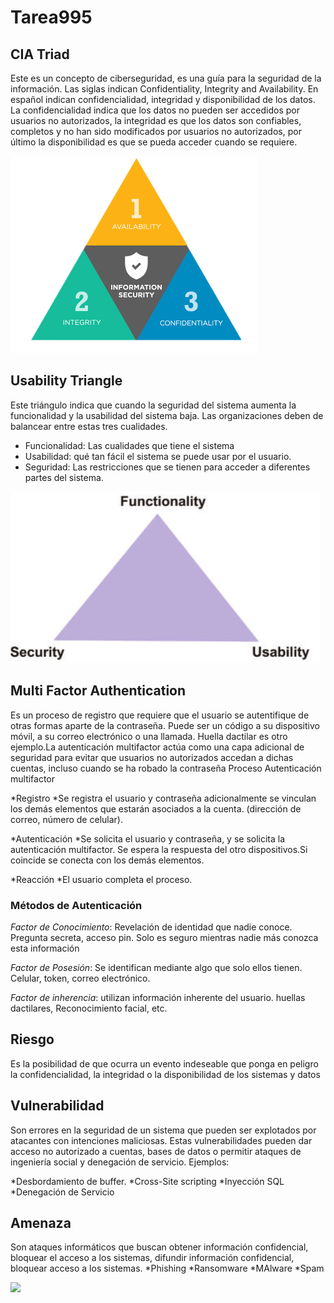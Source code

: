 # Tarea995

## CIA Triad

Este es un concepto de ciberseguridad, es una guía para la seguridad de la información. Las siglas indican 
Confidentiality,  Integrity and Availability. En español indican confidencialidad, integridad y disponibilidad de los datos. La confidencialidad indica que los datos no pueden ser accedidos por usuarios no autorizados, la integridad es que los datos son confiables, completos y no han sido modificados por usuarios no autorizados, por último la disponibilidad es que se pueda acceder cuando se requiere.

![CIA triad](/Conceptos/cia_triangle.png)

## Usability Triangle

Este triángulo indica que cuando la seguridad del sistema aumenta la funcionalidad y la usabilidad del sistema baja. Las organizaciones deben de balancear entre estas tres cualidades.

* Funcionalidad: Las cualidades que tiene el sistema
* Usabilidad: qué tan fácil el sistema se puede usar por el usuario.
* Seguridad: Las restricciones que se tienen para acceder a diferentes partes del sistema.

![Usability Triangle](/Conceptos/triangle_usabilit.png)

## Multi Factor Authentication
Es un proceso de registro que requiere que el usuario se autentifique de otras formas aparte de la contraseña. Puede ser un código a su dispositivo móvil, a su correo electrónico o una llamada. Huella dactilar es otro ejemplo.La autenticación multifactor actúa como una capa adicional de seguridad para evitar que usuarios no autorizados accedan a dichas cuentas, incluso cuando se ha robado la contraseña
Proceso Autenticación multifactor 

*Registro
	*Se registra el usuario y contraseña adicionalmente se vinculan los demás elementos que estarán asociados a la cuenta. (dirección de correo, número de celular).

*Autenticación 
	*Se solicita el usuario y contraseña, y se solicita la autenticación multifactor. Se espera la respuesta del otro dispositivos.Si coincide se conecta con los demás elementos.

*Reacción
	*El usuario completa el proceso.

### Métodos de Autenticación 

*Factor de Conocimiento*: Revelación de identidad que nadie conoce. Pregunta secreta, acceso pin. Solo es seguro mientras nadie más conozca esta información

*Factor de Posesión*: Se identifican mediante algo que solo ellos tienen. Celular, token, correo electrónico.

*Factor de inherencia*: utilizan información inherente del usuario.  huellas dactilares, Reconocimiento facial, etc.

## Riesgo 
Es la posibilidad de que ocurra un evento indeseable que ponga en peligro la confidencialidad, la integridad o la disponibilidad de los sistemas y datos

## Vulnerabilidad

Son errores en la seguridad de un sistema que pueden ser explotados por atacantes con intenciones maliciosas. Estas vulnerabilidades pueden dar acceso no autorizado a cuentas, bases de datos o permitir ataques de ingeniería social y denegación de servicio.
Ejemplos:

*Desbordamiento de buffer.
*Cross-Site scripting
*Inyección SQL
*Denegación de Servicio

## Amenaza 
Son ataques informáticos que buscan obtener información confidencial, bloquear el acceso a los sistemas, difundir información confidencial, bloquear acceso a los sistemas.
*Phishing 
*Ransomware
*MAlware
*Spam

![](/Conceptos/tipos_maleware)

